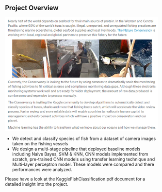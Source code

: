## Project Overview

![FishClassification](pic.png)

- We detect and classify species of fish from a dataset of camera images taken on the fishing vessels
-	We design a multi-stage pipeline that deployed baseline models including Naive Bayes, SVM & KNN, CNN models implemented from scratch, pre-trained CNN models using transfer learning technique and Multi-layer perceptron model. These models were compared and there performances were analyzed.

Please have a look at the KaggleFishClassification.pdf document for a detailed insight into the project.
